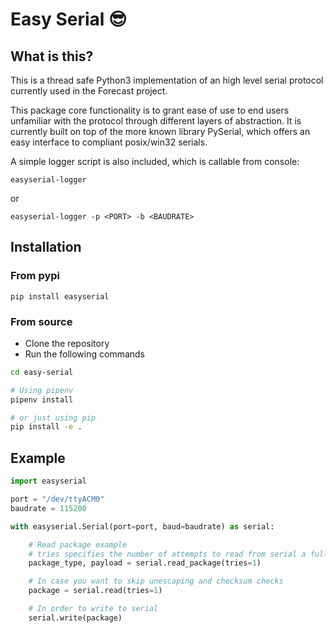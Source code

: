 # Easy Serial 😎

## What is this?

This is a thread safe Python3 implementation of an high level serial protocol currently used in the Forecast project.

This package core functionality is to grant ease of use to end users unfamiliar with the protocol through different layers of abstraction. It is currently built on top of the more known library PySerial, which offers an easy interface to compliant posix/win32 serials.

A simple logger script is also included, which is callable from console:
```
easyserial-logger
```
or
```
easyserial-logger -p <PORT> -b <BAUDRATE>
```

## Installation

### From pypi

```
pip install easyserial
```

### From source

- Clone the repository
- Run the following commands
```bash
cd easy-serial

# Using pipenv
pipenv install

# or just using pip
pip install -e .
```

## Example

```python
import easyserial

port = "/dev/ttyACM0"
baudrate = 115200

with easyserial.Serial(port=port, baud=baudrate) as serial:

    # Read package example
    # tries specifies the number of attempts to read from serial a full package (default: infinite)
    package_type, payload = serial.read_package(tries=1)

    # In case you want to skip unescaping and checksum checks
    package = serial.read(tries=1)

    # In order to write to serial
    serial.write(package)

```